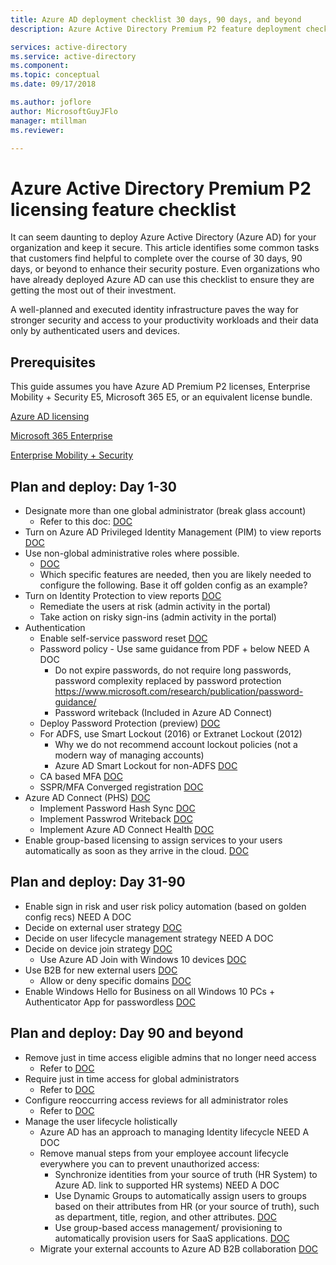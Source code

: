 ```yaml
---
title: Azure AD deployment checklist 30 days, 90 days, and beyond
description: Azure Active Directory Premium P2 feature deployment checklist

services: active-directory
ms.service: active-directory
ms.component: 
ms.topic: conceptual
ms.date: 09/17/2018

ms.author: joflore
author: MicrosoftGuyJFlo
manager: mtillman
ms.reviewer:

---
```

# Azure Active Directory Premium P2 licensing feature checklist

It can seem daunting to deploy Azure Active Directory (Azure AD) for your organization and keep it secure. This article identifies some common tasks that customers find helpful to complete over the course of 30 days, 90 days, or beyond to enhance their security posture. Even organizations who have already deployed Azure AD can use this checklist to ensure they are getting the most out of their investment.

A well-planned and executed identity infrastructure paves the way for stronger security and access to your productivity workloads and their data only by authenticated users and devices.

## Prerequisites

This guide assumes you have Azure AD Premium P2 licenses, Enterprise Mobility + Security E5, Microsoft 365 E5, or an equivalent license bundle.

[Azure AD licensing](https://azure.microsoft.com/pricing/details/active-directory/)

[Microsoft 365 Enterprise](https://www.microsoft.com/licensing/product-licensing/microsoft-365-enterprise.aspx)

[Enterprise Mobility + Security](https://www.microsoft.com/licensing/product-licensing/enterprise-mobility-security.aspx)

## Plan and deploy: Day 1-30

- Designate more than one global administrator (break glass account)
   - Refer to this doc: [DOC](../users-groups-roles/directory-emergency-access.md)
- Turn on Azure AD Privileged Identity Management (PIM) to view reports [DOC](../privileged-identity-management/pim-getting-started.md)
- Use non-global administrative roles where possible.
   - [DOC](../users-groups-roles/directory-assign-admin-roles.md)
   - Which specific features are needed, then you are likely needed to configure the following. Base it off golden config as an example?
- Turn on Identity Protection to view reports [DOC](../identity-protection/enable.md)
   - Remediate the users at risk (admin activity in the portal)
   - Take action on risky sign-ins (admin activity in the portal)
- Authentication
   - Enable self-service password reset [DOC](../authentication/quickstart-sspr.md)
   - Password policy - Use same guidance from PDF + below NEED A DOC
      - Do not expire passwords, do not require long passwords, password complexity replaced by password protection https://www.microsoft.com/research/publication/password-guidance/
      - Password writeback (Included in Azure AD Connect)
   - Deploy Password Protection (preview) [DOC](../authentication/concept-password-ban-bad.md)
   - For ADFS, use Smart Lockout (2016) or Extranet Lockout (2012)
      - Why we do not recommend account lockout policies (not a modern way of managing accounts)
      - Azure AD Smart Lockout for non-ADFS [DOC](../authentication/howto-password-smart-lockout.md)
   - CA based MFA [DOC](../authentication/howto-mfa-getstarted.md)
   - SSPR/MFA Converged registration [DOC](../authentication/concept-registration-mfa-sspr-converged.md)
- Azure AD Connect (PHS) [DOC](../connect/active-directory-aadconnect#install-azure-ad-connect.md)
   - Implement Password Hash Sync [DOC](../connect/active-directory-aadconnectsync-implement-password-hash-synchronization.md)
   - Implement Passwrod Writeback [DOC](../authentication/howto-sspr-writeback.md)
   - Implement Azure AD Connect Health [DOC](../connect-health/active-directory-aadconnect-health.md)
- Enable group-based licensing to assign services to your users automatically as soon as they arrive in the cloud. [DOC](../users-groups-roles/licensing-groups-assign.md)

## Plan and deploy: Day 31-90

- Enable sign in risk and user risk policy automation (based on golden config recs) NEED A DOC
- Decide on external user strategy [DOC](../b2b/what-is-b2b.md)
- Decide on user lifecycle management strategy NEED A DOC
- Decide on device join strategy [DOC](../devices/overview.md)
   - Use Azure AD Join with Windows 10 devices [DOC](../devices/azuread-joined-devices-frx.md)
- Use B2B for new external users [DOC](../b2b/add-user-without-invite.md)
   - Allow or deny specific domains [DOC](../b2b/allow-deny-list.md)
- Enable Windows Hello for Business on all Windows 10 PCs + Authenticator App for passwordless [DOC](/windows/security/identity-protection/hello-for-business/hello-identity-verification.md)

## Plan and deploy: Day 90 and beyond

- Remove just in time access eligible admins that no longer need access
   - Refer to [DOC](../privileged-identity-management/pim-how-to-add-role-to-user.md)
- Require just in time access for global administrators
   - Refer to [DOC](../privileged-identity-management/pim-how-to-add-role-to-user.md)
- Configure reoccurring access reviews for all administrator roles
   - Refer to [DOC](../privileged-identity-management/pim-how-to-start-security-review.md)
- Manage the user lifecycle holistically
   - Azure AD has an approach to managing Identity lifecycle NEED A DOC
   - Remove manual steps from your employee account lifecycle everywhere you can to prevent unauthorized access:
      - Synchronize identities from your source of truth (HR System) to Azure AD. link to supported HR systems) NEED A DOC
      - Use Dynamic Groups to automatically assign users to groups based on their attributes from HR (or your source of truth), such as department, title, region, and other attributes. [DOC](../users-groups-roles/groups-dynamic-membership.md)
      - Use group-based access management/ provisioning to automatically provision users for SaaS applications. [DOC](../manage-apps/what-is-access-management.md)
   - Migrate your external accounts to Azure AD B2B collaboration [DOC](../b2b/hybrid-cloud-to-on-premises.md)